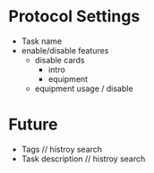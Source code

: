 # Protocol Settings

- Task name
- enable/disable features
    - disable cards
        - intro
        - equipment
    - equipment usage / disable


# Future
- Tags // histroy search
- Task description // histroy search

